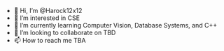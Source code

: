 - 👋 Hi, I’m @Harock12x12
- 👀 I’m interested in CSE
- 🌱 I’m currently learning Computer Vision, Database Systems, and C++
- 💞️ I’m looking to collaborate on TBD
- 📫 How to reach me TBA

<!---
Harock12x12/Harock12x12 is a ✨ special ✨ repository because its `README.md` (this file) appears on your GitHub profile.
You can click the Preview link to take a look at your changes.
--->
